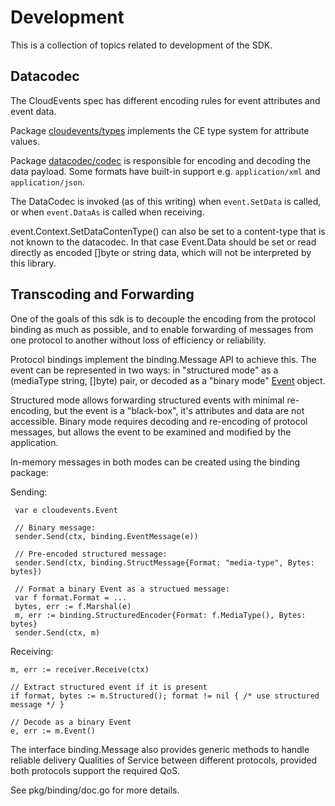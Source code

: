 # Development

This is a collection of topics related to development of the SDK.

## Datacodec

The CloudEvents spec has different encoding rules for event attributes and event data.

Package [cloudevents/types][cloudevents.types] implements the CE type system
for attribute values.

Package [datacodec/codec][datacodec.codec] is responsible for encoding and decoding the data
payload.  Some formats have built-in support e.g. `application/xml` and `application/json`.

The DataCodec is invoked (as of this writing) when `event.SetData` is called, or
when `event.DataAs` is called when receiving.

event.Context.SetDataContenType() can also be set to a content-type that is not
known to the datacodec. In that case Event.Data should be set or read directly as
encoded []byte or string data, which will not be interpreted by this library.

## Transcoding and Forwarding

One of the goals of this sdk is to decouple the encoding from the protocol
binding as much as possible, and to enable forwarding of messages from one
protocol to another without loss of efficiency or reliability.

Protocol bindings implement the binding.Message API to achieve this. The event
can be represented in two ways: in "structured mode" as a (mediaType string, []byte)
pair, or decoded as a "binary mode" [Event][cloudevents.event] object.

Structured mode allows forwarding structured events with minimal re-encoding,
but the event is a "black-box", it's attributes and data are not
accessible. Binary mode requires decoding and re-encoding of protocol messages,
but allows the event to be examined and modified by the application.

In-memory messages in both modes can be created using the binding package:

Sending:

```
 var e cloudevents.Event

 // Binary message:
 sender.Send(ctx, binding.EventMessage(e))

 // Pre-encoded structured message:
 sender.Send(ctx, binding.StructMessage{Format: "media-type", Bytes: bytes})

 // Format a binary Event as a structued message:
 var f format.Format = ...
 bytes, err := f.Marshal(e)
 m, err := binding.StructuredEncoder{Format: f.MediaType(), Bytes: bytes}
 sender.Send(ctx, m)
```

Receiving:

```
m, err := receiver.Receive(ctx)

// Extract structured event if it is present
if format, bytes := m.Structured(); format != nil { /* use structured message */ }

// Decode as a binary Event
e, err := m.Event()
```

The interface binding.Message also provides generic methods to handle reliable
delivery Qualities of Service between different protocols, provided both
protocols support the required QoS.

See pkg/binding/doc.go for more details.


[cloudevents.event]: ../pkg/cloudevents/event.go
[cloudevents.types]: ../pkg/types/doc.go
[transport.transport]: ../pkg/cloudevents/transport/transport.go
[transport.message]: ../pkg/cloudevents/transport/message.go
[transport.codec]: ../pkg/cloudevents/transport/codec.go
[datacodec.codec]: ../pkg/cloudevents/datacodec/codec.go
